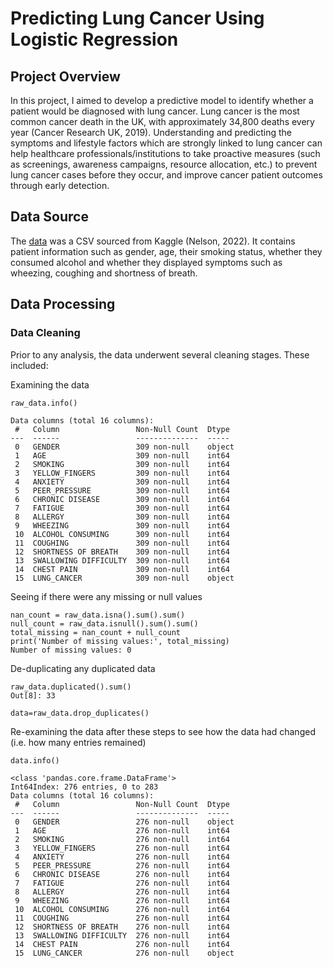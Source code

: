 # Predicting Lung Cancer Using Logistic Regression

## Project Overview

In this project, I aimed to develop a predictive model to identify whether a patient would be diagnosed with lung cancer. Lung cancer is the most common cancer death in the UK, with approximately 34,800 deaths every year (Cancer Research UK, 2019). Understanding and predicting the symptoms and lifestyle factors which are strongly linked to lung cancer can help healthcare professionals/institutions to take proactive measures (such as screenings, awareness campaigns, resource allocation, etc.) to prevent lung cancer cases before they occur, and improve cancer patient outcomes through early detection.


## Data Source
The [data](https://github.com/BP0268119/Portfolio/blob/main/Data%20Science%20Project/lung_cancer_data.csv) was a CSV sourced from Kaggle (Nelson, 2022). It contains patient information such as gender, age, their smoking status, whether they consumed alcohol and whether they displayed symptoms such as wheezing, coughing and shortness of breath. 

## Data Processing 

### Data Cleaning 

Prior to any analysis, the data underwent several cleaning stages. These included:

Examining the data

```
raw_data.info()

Data columns (total 16 columns):
 #   Column                 Non-Null Count  Dtype 
---  ------                 --------------  ----- 
 0   GENDER                 309 non-null    object
 1   AGE                    309 non-null    int64 
 2   SMOKING                309 non-null    int64 
 3   YELLOW_FINGERS         309 non-null    int64 
 4   ANXIETY                309 non-null    int64 
 5   PEER_PRESSURE          309 non-null    int64 
 6   CHRONIC DISEASE        309 non-null    int64 
 7   FATIGUE                309 non-null    int64 
 8   ALLERGY                309 non-null    int64 
 9   WHEEZING               309 non-null    int64 
 10  ALCOHOL CONSUMING      309 non-null    int64 
 11  COUGHING               309 non-null    int64 
 12  SHORTNESS OF BREATH    309 non-null    int64 
 13  SWALLOWING DIFFICULTY  309 non-null    int64 
 14  CHEST PAIN             309 non-null    int64 
 15  LUNG_CANCER            309 non-null    object
```

Seeing if there were any missing or null values

```
nan_count = raw_data.isna().sum().sum()
null_count = raw_data.isnull().sum().sum()
total_missing = nan_count + null_count
print('Number of missing values:', total_missing)
Number of missing values: 0
```

De-duplicating any duplicated data

```
raw_data.duplicated().sum()
Out[8]: 33
```

```
data=raw_data.drop_duplicates()
```

Re-examining the data after these steps to see how the data had changed (i.e. how many entries remained)

```
data.info()

<class 'pandas.core.frame.DataFrame'>
Int64Index: 276 entries, 0 to 283
Data columns (total 16 columns):
 #   Column                 Non-Null Count  Dtype 
---  ------                 --------------  ----- 
 0   GENDER                 276 non-null    object
 1   AGE                    276 non-null    int64 
 2   SMOKING                276 non-null    int64 
 3   YELLOW_FINGERS         276 non-null    int64 
 4   ANXIETY                276 non-null    int64 
 5   PEER_PRESSURE          276 non-null    int64 
 6   CHRONIC DISEASE        276 non-null    int64 
 7   FATIGUE                276 non-null    int64 
 8   ALLERGY                276 non-null    int64 
 9   WHEEZING               276 non-null    int64 
 10  ALCOHOL CONSUMING      276 non-null    int64 
 11  COUGHING               276 non-null    int64 
 12  SHORTNESS OF BREATH    276 non-null    int64 
 13  SWALLOWING DIFFICULTY  276 non-null    int64 
 14  CHEST PAIN             276 non-null    int64 
 15  LUNG_CANCER            276 non-null    object
```
